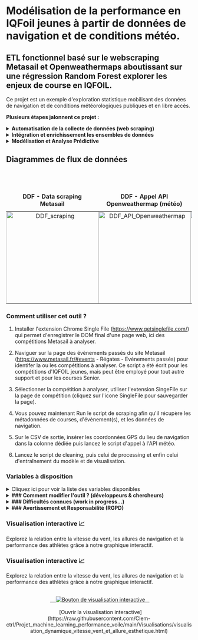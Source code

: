 # Modélisation de la performance en IQFoil jeunes à partir de données de navigation et de conditions météo.

## ETL fonctionnel basé sur le webscraping Metasail et Openweathermaps aboutissant sur une régression Random Forest explorer les enjeux de course en IQFOIL.
Ce projet est un exemple d'exploration statistique mobilisant des données de navigation et de conditions météorologiques publiques et en libre accès. 

**Plusieurs étapes jalonnent ce projet :**

<details>
  <summary> <b> Automatisation de la collecte de données (web scraping) </b> </summary>
  
  - Extraction des informations structurées à partir de pages web, en utilisant un outil comme Selenium pour interagir avec le site web et récupérer le contenu.
  - Analyse du contenu récupéré, qu'il soit au format XML ou autre, pour en extraire les informations pertinentes et les organiser dans un tableau de données (DataFrame).
  - Mise en place d'un flux de travail itératif pour traiter des centaines d'URLs et gestion des données déjà collectées afin d'éviter la redondance.
  - Récupération de données météo via API (OpenWeatherMaps).
</details>

<details>
  <summary> <b> Intégration et enrichissement les ensembles de données </b> </summary>
  
  - Fusion plusieurs ensembles de données basés sur des critères communs (association de données météorologiques aux données de course).
  - Développement d'une logique pour trouver et fusion les données les plus pertinentes (par exemple, trouver les données météo dont le timestamp est le plus proche de l'événement de course).
  - Création de nouvelles variables ou métriques dérivées à partir des données existantes (par exemple, le speed to wind ratio ou l'angle Vent-Cap de la bouée).
</details>

<details>
  <summary> <b> Modélisation et Analyse Prédictive </b> </summary>
  
  - Utilisation de techniques d'encodage spécifiques (circulaire, one-hot) pour transformer les données brutes en variables exploitables.
  - Mise en œuvre d'une recherche par grille (Grid Search) pour l'optimisation des hyperparamètres.
  - Intégration d'un système de checkpoint pour l'efficacité des calculs.
  - Évaluation des performances du modèle à l'aide de métriques clés (MAE, MSE, R²).
  - Analyse de l'importance des variables qui influencent les prédictions
</details>

## Diagrammes de flux de données 
<br>
<br><table style="width:100%; border:none;">
<thead>
<tr style="border:none;">
<th style="text-align:center; padding:10px; border:none;">DDF - Data scraping Metasail</th>
<th style="text-align:center; padding:10px; border:none;">DDF - Appel API Openweathermap (météo)</th>
<th style="text-align:center; padding:10px; border:none;">DDF - Data cleaning & fusion</th>
<th style="text-align:center; padding:10px; border:none;">DDF - Data processing</th>
<th style="text-align:center; padding:10px; border:none;">DDF - Entraînement modèle RFR</th>
<th style="text-align:center; padding:10px; border:none;">DDF - Exemple de visualisation</th>
</tr>
</thead>
<tbody>
<tr style="border:none;">
<td style="text-align:center; padding:0; border:none;">
<img src="https://github.com/user-attachments/assets/2f210fcd-6d46-4aef-99ed-07d5a9ded3da" width="250" alt="DDF_scraping" />
</td>
<td style="text-align:center; padding:0; border:none;">
<img src="https://github.com/user-attachments/assets/1e773618-b806-47cc-bfed-78eabd4022f9" width="250" alt="DDF_API_Openweathermap" />
</td>
<td style="text-align:center; padding:0; border:none;">
<img src="https://github.com/user-attachments/assets/2b526e0d-2757-4970-8eab-8769e2153bfc" width="250" alt="DDF_cleaning" />
</td>
<td style="text-align:center; padding:0; border:none;">
<img src="https://github.com/user-attachments/assets/19ee963b-d696-42ff-8a70-87a66bbe42e0" width="250" alt="DDF_Processing" />
</td>
<td style="text-align:center; padding:0; border:none;">
<img src="https://github.com/user-attachments/assets/654d2b7d-ffd4-4c18-9f80-f490cb8f8a5c" width="250" alt="DDF_RFR" />
</td>
<td style="text-align:center; padding:0; border:none;">
<img src="https://github.com/user-attachments/assets/2bebdd13-4459-423a-9fd4-74e4672573e8" width="250" alt="DDF-visualisations" />
</td>
</tr>
</tbody>
</table>

### Comment utiliser cet outil ?

1. Installer l'extension Chrome Single File (https://www.getsinglefile.com/) qui permet d'enregistrer le DOM final d'une page web, ici des compétitions Metasail à analyser. 

2. Naviguer sur la page des évènements passés du site Metasail (https://www.metasail.fr/#events - Régates - Evénements passés) pour identifer la ou les compétitions à analyser.
Ce script a été écrit pour les compétitions d'IQFOIL jeunes, mais peut être employé pour tout autre support et pour les courses Senior. 

3. Sélectionner la compétition à analyser, utiliser l'extension SingeFile sur la page de compétition (cliquez sur l'icone SingleFile pour sauvegarder la page).

4. Vous pouvez maintenant Run le script de scraping afin qu'il récupère les métadonnées de courses, d'évènement(s), et les données de navigation.
   
6. Sur le CSV de sortie, insérer les coordonnées GPS du lieu de navigation dans la colonne dédiée puis lancez le script d'appel à l'API météo.

7. Lancez le script de cleaning, puis celui de processing et enfin celui d'entraînement du modèle et de visualisation.

### Variables à disposition
<details>
  <summary>Cliquez ici pour voir la liste des variables disponibles</summary>
  
**Variables d'identification et caractéristiques de la course & du segment** :
- City, Latitude, Longitude : Informations géographiques détaillées.
- ID_course : Identifiant unique de la course.
- Nom de l'événement : Nom officiel de la compétition.
- Lieu de l'événement : Coordonnées géographiques (latitude, longitude) du lieu de la course.
- Course : Nom ou numéro spécifique de la course au sein de l'événement.
- Année, Mois, Jour : Composantes de la date de la course.
- Heure du segment : Heure moyenne du segment.
- Longueur totale du parcours (m) : Longueur théorique totale du parcours en mètres.
  
- Numéro de segment : Numéro d'un segment de course spécifique.
- Longueur du segment (m) : Longueur théorique du segment en mètres.
- Cap magnétique (deg) : Axe de la bouée de la bouée suivante en degrés pendant le segment.
- Heure du segment_seconds : Temps du segment en secondes (variante de "Temps du segment").
- Allure : Vent / axe de la bouée suivante (e.g., "Vent debout").

**Variables d'identification de l'athlète** : 
- Nom complet : Nom complet de l'athlète.
- Numéro de série : Identifiant unique de l'athlète pour la compétition.
- Sexe : Sexe de l'athlète (e.g., Women).
- Catégorie d'âge : Catégorie d'âge de l'athlète (e.g., U19).

**Variables de conditions météorologiques** : 
- Orientation vent metasail : Direction du vent en degrés pour la course selon Metasail.
- Temperature (°C) : Température ambiante en degrés Celsius.
- Pressure (hPa) : Pression atmosphérique en hectopascals.
- Humidity (%) : Humidité de l'air en pourcentage.
- Wind Speed (kts) : Vitesse du vent en nœuds.
- Rain (mm) : Quantité de pluie en millimètres.



**Variables de performance de l'athlète** : 
- Temps total parcouru (s) : Temps total mis par l'athlète pour compléter la course, en secondes.
- Distance totale réelle parcourue (m) : Distance réelle parcourue par l'athlète en mètres.
- Différence parcours théorique/réel : Différence en mètres entre la distance théorique et la distance réelle sur le parcours.
- Efficacité totale (Distance réelle/idéale) (%) : Ratio de la distance réelle sur la distance idéale, exprimé en pourcentage.
 
- Temps du segment (s) : Durée du segment de course en secondes.
- Distance réelle parcourue segment (m) : Distance parcourue pendant ce segment en mètres.
- Efficacité du segment (%) : Efficacité pour ce segment de course (distance théorique / distance réelle x 100).
- Début du segment (timestamp) : Horodatage du début du segment.
- Fin du segment (timestamp) : Horodatage de la fin du segment.
-  Bâbord (%) : Pourcentage du temps passé sur le côté bâbord.
- Tribord (%) : Pourcentage du temps passé sur le côté tribord.

- Classement entrée de segment : Rang de l'athlète à l'entrée du segment.
- Classement fin de segment : Rang de l'athlète à la fin du segment.
- Classement sur le segment : Classement de l'athlète sur le segment.
- Différence segment théorique/réel : Différence en mètres entre la distance théorique et la distance réelle sur un segment.

- Vitesse moyenne du segment (noeuds) : Vitesse moyenne en nœuds pendant le segment.
- VMC du segment (noeuds) : Vitesse en direction du vent (Velocity Made Good, VMG) pour le segment, en nœuds.
- VMC moyenne du parcours (noeuds) : Vitesse moyenne en direction du vent pour l'ensemble du parcours.
- Vitesse moyenne du parcours (noeuds) : Vitesse moyenne pour l'ensemble du parcours en nœuds.
- Vitesse maximale (noeuds) : Vitesse maximale atteinte en nœuds.
- VMG maximale : Vitesse en direction du vent maximale atteinte.
- VMC maximale : Vitesse en direction du vent maximale atteinte.
- Ratio de performance : Speed to wind ratio.
</details>

<details>
  <summary> <b> ### Comment modifier l'outil ? (développeurs & chercheurs) </b> </summary>

1. Une fois les éléments des scripts personnalisés, orchestrez les Runs de scripts via un fichier Main.
   
3. Si l'on connait les noms des compétitions que l'on veut scraper sur Metasail (ex : toutes les dernières éditions de "ILCA Senior Europeans"), il est possible de contourner la sélection manuelle SingleFile par l'emploi d'une CLI (https://github.com/gildas-lormeau/single-file-cli) associée à une fonction d'identification d'expressions régulières. Si au contraire, l'objectif est de scrape l'ensemble des compétitions indépendamment du support de course, la CLI Singlefile est aussi recommandée. 

4. Ajoutez des calculs de métriques de le script data processing

5. Modifiez les hyperparamètres dans le script d'entraînement du modèle RFR
</details>

<details>
  <summary> <b> ### Difficultés connues (work in progress...) </b> </summary>

1. Il y a parfois contradiction entre les relevés de conditions météorologiques Metasail et OpenweatherMap, certainement dûe à la localisation des capteurs employés par chaque site. 
Metasail ne fournit que l'orientation de vent en libre accès. Le projet se base donc sur l'orientation de vent fournie par Metasail et la force de vent fournie par OpenWeatherMaps. 

2. Les coordonnées GPS sont à intégrer manuellement, car Metasail ne fournit pas en libre accès la localisation des courses. Pour obtenir des coordonnées GPS précises, il est conseillé de passer par GoogleMaps (clic droit pour obtenir les coordonnées GPS).

3. Metasail ne présente pas les catégories d'âge de manière standardisée, ainsi, si le script est optimisé pour récupérer les données U19 et U17, des erreurs de catégorisation peuvent se produire pour les catégories Senior et plus jeunes (ex: U13).

4. Pour les mêmes raisons, si l'on veut étudier un support spécifique toujours vérifier le support utilisé lors de la course car certaines compétitions mêlent plusieurs supports en fonction des courses.
</details>
  
<details>  
  <summary> <b> ### Avertissement et Responsabilité (RGPD) </b> </summary>

Ce script est un outil d'extraction de données ("scraping") conçu pour collecter des informations publiquement accessibles sur la plateforme Metasail. Il est important de comprendre que ces données, même si elles sont en libre accès, peuvent inclure des informations à caractère personnel (nom, classement, performance, etc.).

L'utilisation de ce script se fait sous l'entière responsabilité de l'utilisateur.

En utilisant ce script, vous agissez en tant que responsable du traitement des données collectées et, à ce titre, vous êtes personnellement soumis aux obligations du Règlement Général sur la Protection des Données (RGPD).

Pour être en conformité, vous devez notamment :
- Déterminer une base légale : Assurez-vous d'avoir une raison légitime et légale de collecter ces données (par exemple, un intérêt légitime, à des fins de recherche ou d'analyse personnelle).
- Respecter la finalité des données : Les données doivent être utilisées uniquement pour la finalité que vous avez définie. Vous ne pouvez pas les réutiliser à d'autres fins (par exemple, à des fins commerciales) sans en informer les personnes concernées et obtenir leur consentement si nécessaire.
- Respecter les droits des personnes : Vous êtes dans l'obligation de respecter les droits des personnes dont vous collectez les données (droit d'accès, de rectification, d'opposition, à l'effacement, etc.). Si une personne vous contacte pour exercer ses droits, vous devez y répondre dans les délais légaux.
- Minimiser les données : Ne collectez que les données strictement nécessaires à votre projet. N'extrayez pas plus d'informations que ce dont vous avez réellement besoin.
- Sécuriser les données : Vous devez prendre des mesures techniques et organisationnelles pour garantir la sécurité des données collectées et éviter toute fuite ou utilisation abusive.

</details>  

### Visualisation interactive 📈

Explorez la relation entre la vitesse du vent, les allures de navigation et la performance des athlètes grâce à notre graphique interactif.
### Visualisation interactive 📈

Explorez la relation entre la vitesse du vent, les allures de navigation et la performance des athlètes grâce à notre graphique interactif.

<br>

<div align="center">
  <a href="https://raw.githubusercontent.com/Clem-ctrl/Projet_machine_learning_performance_voile/main/Visualisations/visualisation_dynamique_vitesse_vent_et_allure_esthetique.html" target="_blank">
    <img src="https://via.placeholder.com/600x300.png?text=Cliquez+ici+pour+la+visualisation+interactive" alt="Bouton de visualisation interactive">
  </a>
  <br>
  <br>
  [Ouvrir la visualisation interactive](https://raw.githubusercontent.com/Clem-ctrl/Projet_machine_learning_performance_voile/main/Visualisations/visualisation_dynamique_vitesse_vent_et_allure_esthetique.html)
</div>

